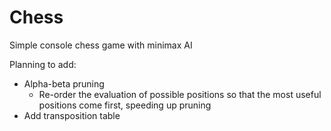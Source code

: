 # Chess
Simple console chess game with minimax AI

Planning to add:
- Alpha-beta pruning
  - Re-order the evaluation of possible positions so that the most useful positions come first, speeding up pruning
- Add transposition table
